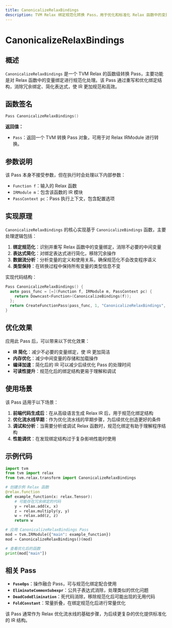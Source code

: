 ```yaml
---
title: CanonicalizeRelaxBindings
description: TVM Relax 绑定规范化转换 Pass，用于优化和标准化 Relax 函数中的变量绑定结构。
---
```


# CanonicalizeRelaxBindings

## 概述

`CanonicalizeRelaxBindings` 是一个 TVM Relax 的函数级转换 Pass，主要功能是对 Relax 函数中的变量绑定进行规范化处理。该 Pass 通过重写和优化绑定结构，消除冗余绑定、简化表达式，使 IR 更加规范和高效。

## 函数签名

```cpp
Pass CanonicalizeRelaxBindings()
```

**返回值：**
- `Pass`：返回一个 TVM 转换 Pass 对象，可用于对 Relax IRModule 进行转换。

## 参数说明

该 Pass 本身不接受参数，但在执行时会处理以下内部参数：

- `Function f`：输入的 Relax 函数
- `IRModule m`：包含该函数的 IR 模块
- `PassContext pc`：Pass 执行上下文，包含配置选项

## 实现原理

`CanonicalizeRelaxBindings` 的核心实现基于 `CanonicalizeBindings` 函数，主要处理逻辑包括：

1. **绑定规范化**：识别并重写 Relax 函数中的变量绑定，消除不必要的中间变量
2. **表达式简化**：对绑定表达式进行简化，移除冗余操作
3. **数据流分析**：分析变量的定义和使用关系，确保规范化不会改变程序语义
4. **类型保持**：在转换过程中保持所有变量的类型信息不变

实现代码结构：
```cpp
Pass CanonicalizeRelaxBindings() {
  auto pass_func = [=](Function f, IRModule m, PassContext pc) {
    return Downcast<Function>(CanonicalizeBindings(f));
  };
  return CreateFunctionPass(pass_func, 1, "CanonicalizeRelaxBindings", {});
}
```

## 优化效果

应用此 Pass 后，可以带来以下优化效果：

- **IR 简化**：减少不必要的变量绑定，使 IR 更加简洁
- **内存优化**：减少中间变量的存储和加载操作
- **编译加速**：简化后的 IR 可以减少后续优化 Pass 的处理时间
- **可读性提升**：规范化后的绑定结构更易于理解和调试

## 使用场景

该 Pass 适用于以下场景：

1. **前端代码生成后**：在从高级语言生成 Relax IR 后，用于规范化绑定结构
2. **优化流水线早期**：作为优化流水线的早期步骤，为后续优化创造更好的条件
3. **调试和分析**：当需要分析或调试 Relax 函数时，规范化绑定有助于理解程序结构
4. **性能调优**：在发现绑定结构过于复杂影响性能时使用

## 示例代码

```python
import tvm
from tvm import relax
from tvm.relax.transform import CanonicalizeRelaxBindings

# 创建示例 Relax 函数
@relax.function
def example_function(x: relax.Tensor):
    # 可能存在冗余绑定的代码
    y = relax.add(x, x)
    z = relax.multiply(y, y)
    w = relax.add(z, z)
    return w

# 应用 CanonicalizeRelaxBindings Pass
mod = tvm.IRModule({"main": example_function})
mod = CanonicalizeRelaxBindings()(mod)

# 查看优化后的函数
print(mod["main"])
```

## 相关 Pass

- **`FuseOps`**：操作融合 Pass，可与规范化绑定配合使用
- **`EliminateCommonSubexpr`**：公共子表达式消除，处理类似的优化问题
- **`DeadCodeElimination`**：死代码消除，移除规范化后可能出现的无用代码
- **`FoldConstant`**：常量折叠，在绑定规范化后进行常量优化

该 Pass 通常作为 Relax 优化流水线的基础步骤，为后续更复杂的优化提供标准化的 IR 结构。